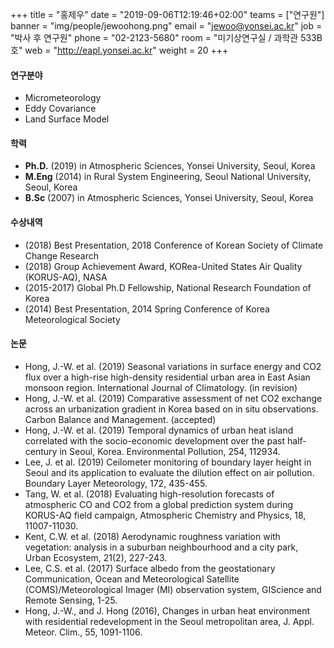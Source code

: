 +++
title = "홍제우"
date = "2019-09-06T12:19:46+02:00"
teams = ["연구원"]
banner = "img/people/jewoohong.png"
email = "jewoo@yonsei.ac.kr"
job = "박사 후 연구원"
phone = "02-2123-5680"
room = "미기상연구실 / 과학관 533B호"
web = "http://eapl.yonsei.ac.kr"
weight = 20
+++

#### 연구분야
+ Micrometeorology
+ Eddy Covariance
+ Land Surface Model

#### 학력
 + **Ph.D.**  (2019) in Atmospheric Sciences, Yonsei University, Seoul, Korea
 + **M.Eng** (2014) in Rural System Engineering, Seoul National University, Seoul, Korea
 + **B.Sc** (2007) in Atmospheric Sciences, Yonsei University, Seoul, Korea


#### 수상내역
 + (2018) Best Presentation, 2018 Conference of Korean Society of Climate Change Research
 + (2018) Group Achievement Award, KORea-United States Air Quality (KORUS-AQ), NASA
 + (2015-2017) Global Ph.D Fellowship, National Research Foundation of Korea
 + (2014) Best Presentation, 2014 Spring Conference of Korea Meteorological Society


#### 논문
+ Hong, J.-W. et al. (2019) Seasonal variations in surface energy and CO2 flux over a high-rise high-density residential urban area in East Asian monsoon region. International Journal of Climatology. (in revision)
+ Hong, J.-W. et al. (2019) Comparative assessment of net CO2 exchange across an urbanization gradient in Korea based on in situ observations. Carbon Balance and Management. (accepted)
+ Hong, J.-W. et al. (2019) Temporal dynamics of urban heat island correlated with the socio-economic development over the past half-century in Seoul, Korea. Environmental Pollution, 254, 112934.
+ Lee, J. et al. (2019) Ceilometer monitoring of boundary layer height in Seoul and its application to evaluate the dilution effect on air pollution. Boundary Layer Meteorology, 172, 435-455.
+ Tang, W. et al. (2018) Evaluating high-resolution forecasts of atmospheric CO and CO2 from a global prediction system during KORUS-AQ field campaign, Atmospheric Chemistry and Physics, 18, 11007-11030.
+ Kent, C.W. et al. (2018) Aerodynamic roughness variation with vegetation: analysis in a suburban neighbourhood and a city park, Urban Ecosystem, 21(2), 227-243.
+ Lee, C.S. et al. (2017) Surface albedo from the geostationary Communication, Ocean and Meteorological Satellite (COMS)/Meteorological Imager (MI) observation system, GIScience and Remote Sensing, 1-25.
+ Hong, J.-W., and J. Hong (2016), Changes in urban heat environment with residential redevelopment in the Seoul metropolitan area, J. Appl. Meteor. Clim., 55, 1091-1106.
